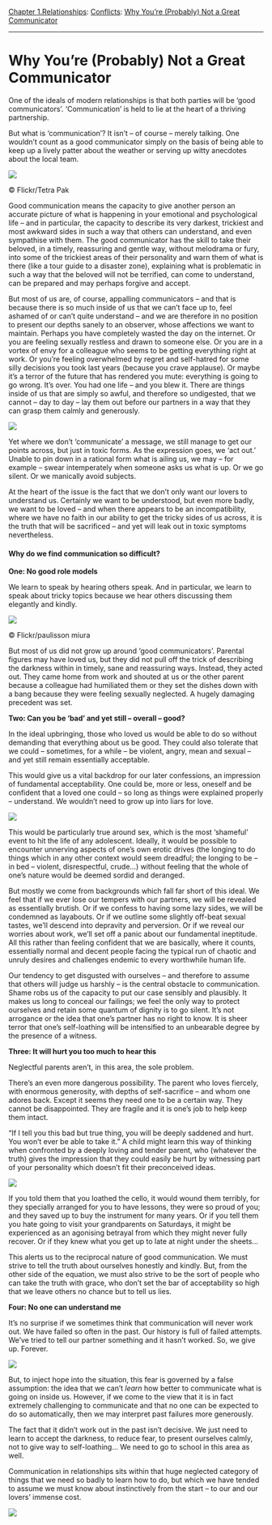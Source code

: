 [Chapter 1.Relationships](https://www.theschooloflife.com/thebookoflife/category/relationships/): [Conflicts](https://www.theschooloflife.com/thebookoflife/category/relationships/conflicts/): [Why You’re (Probably) Not a Great Communicator](https://www.theschooloflife.com/thebookoflife/why-youre-probably-not-a-great-communicator/)

* * *

# Why You’re (Probably) Not a Great Communicator

One of the ideals of modern relationships is that both parties will be ‘good communicators’. ‘Communication’ is held to lie at the heart of a thriving partnership.

But what is ‘communication’? It isn’t – of course – merely talking. One wouldn’t count as a good communicator simply on the basis of being able to keep up a lively patter about the weather or serving up witty anecdotes about the local team.

 ![](https://www.theschooloflife.com/thebookoflife/wp-content/uploads/2014/09/6498151289_79e6422578_o-1024x1024.jpg)

© Flickr/Tetra Pak

Good communication means the capacity to give another person an accurate picture of what is happening in your emotional and psychological life – and in particular, the capacity to describe its very darkest, trickiest and most awkward sides in such a way that others can understand, and even sympathise with them. The good communicator has the skill to take their beloved, in a timely, reassuring and gentle way, without melodrama or fury, into some of the trickiest areas of their personality and warn them of what is there (like a tour guide to a disaster zone), explaining what is problematic in such a way that the beloved will not be terrified, can come to understand, can be prepared and may perhaps forgive and accept.

But most of us are, of course, appalling communicators – and that is because there is so much inside of us that we can’t face up to, feel ashamed of or can’t quite understand – and we are therefore in no position to present our depths sanely to an observer, whose affections we want to maintain. Perhaps you have completely wasted the day on the internet. Or you are feeling sexually restless and drawn to someone else. Or you are in a vortex of envy for a colleague who seems to be getting everything right at work. Or you’re feeling overwhelmed by regret and self-hatred for some silly decisions you took last years (because you crave applause). Or maybe it’s a terror of the future that has rendered you mute: everything is going to go wrong. It’s over. You had one life – and you blew it. There are things inside of us that are simply so awful, and therefore so undigested, that we cannot – day to day – lay them out before our partners in a way that they can grasp them calmly and generously.

![](https://www.theschooloflife.com/thebookoflife/wp-content/uploads/2014/09/man-people-woman-flower-male-female-1166756-pxhere.com_-1024x683.jpg)

Yet where we don’t ‘communicate’ a message, we still manage to get our points across, but just in toxic forms. As the expression goes, we ‘act out.’ Unable to pin down in a rational form what is ailing us, we may – for example – swear intemperately when someone asks us what is up. Or we go silent. Or we manically avoid subjects.

At the heart of the issue is the fact that we don’t only want our lovers to understand us. Certainly we want to be understood, but even more badly, we want to be loved – and when there appears to be an incompatibility, where we have no faith in our ability to get the tricky sides of us across, it is the truth that will be sacrificed – and yet will leak out in toxic symptoms nevertheless.

#### Why do we find communication so difficult?

**One: No good role models**

We learn to speak by hearing others speak. And in particular, we learn to speak about tricky topics because we hear others discussing them elegantly and kindly.

 ![](https://www.theschooloflife.com/thebookoflife/wp-content/uploads/2014/09/20505438319_5f3f65a6a2_z.jpg)

© Flickr/paulisson miura

But most of us did not grow up around ‘good communicators’. Parental figures may have loved us, but they did not pull off the trick of describing the darkness within in timely, sane and reassuring ways. Instead, they acted out. They came home from work and shouted at us or the other parent because a colleague had humiliated them or they set the dishes down with a bang because they were feeling sexually neglected. A hugely damaging precedent was set.

**Two: Can you be ‘bad’ and yet still – overall – good?**

In the ideal upbringing, those who loved us would be able to do so without demanding that everything about us be good. They could also tolerate that we could – sometimes, for a while – be violent, angry, mean and sexual – and yet still remain essentially acceptable.

This would give us a vital backdrop for our later confessions, an impression of fundamental acceptability. One could be, more or less, oneself and be confident that a loved one could – so long as things were explained properly – understand. We wouldn’t need to grow up into liars for love.

![](https://www.theschooloflife.com/thebookoflife/wp-content/uploads/2014/09/man-forest-grass-person-people-lawn-954454-pxhere.com_-1024x683.jpg)

This would be particularly true around sex, which is the most ‘shameful’ event to hit the life of any adolescent. Ideally, it would be possible to encounter unnerving aspects of one’s own erotic drives (the longing to do things which in any other context would seem dreadful; the longing to be – in bed – violent, disrespectful, crude…) without feeling that the whole of one’s nature would be deemed sordid and deranged.

But mostly we come from backgrounds which fall far short of this ideal. We feel that if we ever lose our tempers with our partners, we will be revealed as essentially brutish. Or if we confess to having some lazy sides, we will be condemned as layabouts. Or if we outline some slightly off-beat sexual tastes, we’ll descend into depravity and perversion. Or if we reveal our worries about work, we’ll set off a panic about our fundamental ineptitude. All this rather than feeling confident that we are basically, where it counts, essentially normal and decent people facing the typical run of chaotic and unruly desires and challenges endemic to every worthwhile human life.

Our tendency to get disgusted with ourselves – and therefore to assume that others will judge us harshly – is the central obstacle to communication. Shame robs us of the capacity to put our case sensibly and plausibly. It makes us long to conceal our failings; we feel the only way to protect ourselves and retain some quantum of dignity is to go silent. It’s not arrogance or the idea that one’s partner has no right to know. It is sheer terror that one’s self-loathing will be intensified to an unbearable degree by the presence of a witness.

**Three: It will hurt you too much to hear this**

Neglectful parents aren’t, in this area, the sole problem.

There’s an even more dangerous possibility. The parent who loves fiercely, with enormous generosity, with depths of self-sacrifice – and whom one adores back. Except it seems they need one to be a certain way. They cannot be disappointed. They are fragile and it is one’s job to help keep them intact.

“If I tell you this bad but true thing, you will be deeply saddened and hurt. You won’t ever be able to take it.” A child might learn this way of thinking when confronted by a deeply loving and tender parent, who (whatever the truth) gives the impression that they could easily be hurt by witnessing part of your personality which doesn’t fit their preconceived ideas.

![](https://www.theschooloflife.com/thebookoflife/wp-content/uploads/2014/09/BGBBGP_-1024x828.jpg)

If you told them that you loathed the cello, it would wound them terribly, for they specially arranged for you to have lessons, they were so proud of you; and they saved up to buy the instrument for many years. Or if you tell them you hate going to visit your grandparents on Saturdays, it might be experienced as an agonising betrayal from which they might never fully recover. Or if they knew what you get up to late at night under the sheets…

This alerts us to the reciprocal nature of good communication. We must strive to tell the truth about ourselves honestly and kindly. But, from the other side of the equation, we must also strive to be the sort of people who can take the truth with grace, who don’t set the bar of acceptability so high that we leave others no chance but to tell us lies.

**Four: No one can understand me**

It’s no surprise if we sometimes think that communication will never work out. We have failed so often in the past. Our history is full of failed attempts. We’ve tried to tell our partner something and it hasn’t worked. So, we give up. Forever.

![](https://www.theschooloflife.com/thebookoflife/wp-content/uploads/2014/09/Alan_Roscoe-Theda_Bara_in_Camille.jpg)

But, to inject hope into the situation, this fear is governed by a false assumption: the idea that we can’t _learn_ how better to communicate what is going on inside us. However, if we come to the view that it is in fact extremely challenging to communicate and that no one can be expected to do so automatically, then we may interpret past failures more generously.

The fact that it didn’t work out in the past isn’t decisive. We just need to learn to accept the darkness, to reduce fear, to present ourselves calmly, not to give way to self-loathing… We need to go to school in this area as well.

Communication in relationships sits within that huge neglected category of things that we need so badly to learn how to do, but which we have tended to assume we must know about instinctively from the start – to our and our lovers’ immense cost.

[![](https://img.youtube.com/vi/5lKfPnIvf3Q/0.jpg)](https://www.youtube.com/embed/5lKfPnIvf3Q '')
